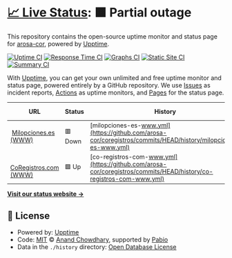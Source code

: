 # [📈 Live Status](https://status.coregistros.com): <!--live status--> **🟧 Partial outage**

This repository contains the open-source uptime monitor and status page for [arosa-cor](https://status.coregistros.com), powered by [Upptime](https://github.com/upptime/upptime).

[![Uptime CI](https://github.com/arosa-cor/coregistros/workflows/Uptime%20CI/badge.svg)](https://github.com/arosa-cor/coregistros/actions?query=workflow%3A%22Uptime+CI%22)
[![Response Time CI](https://github.com/arosa-cor/coregistros/workflows/Response%20Time%20CI/badge.svg)](https://github.com/arosa-cor/coregistros/actions?query=workflow%3A%22Response+Time+CI%22)
[![Graphs CI](https://github.com/arosa-cor/coregistros/workflows/Graphs%20CI/badge.svg)](https://github.com/arosa-cor/coregistros/actions?query=workflow%3A%22Graphs+CI%22)
[![Static Site CI](https://github.com/arosa-cor/coregistros/workflows/Static%20Site%20CI/badge.svg)](https://github.com/arosa-cor/coregistros/actions?query=workflow%3A%22Static+Site+CI%22)
[![Summary CI](https://github.com/arosa-cor/coregistros/workflows/Summary%20CI/badge.svg)](https://github.com/arosa-cor/coregistros/actions?query=workflow%3A%22Summary+CI%22)

With [Upptime](https://upptime.js.org), you can get your own unlimited and free uptime monitor and status page, powered entirely by a GitHub repository. We use [Issues](https://github.com/arosa-cor/coregistros/issues) as incident reports, [Actions](https://github.com/arosa-cor/coregistros/actions) as uptime monitors, and [Pages](https://status.coregistros.com) for the status page.

<!--start: status pages-->
<!-- This summary is generated by Upptime (https://github.com/upptime/upptime) -->
<!-- Do not edit this manually, your changes will be overwritten -->
<!-- prettier-ignore -->
| URL | Status | History | Response Time | Uptime |
| --- | ------ | ------- | ------------- | ------ |
| <img alt="" src="https://icons.duckduckgo.com/ip3/null.ico" height="13"> [Milopciones.es (WWW)](www.milopciones.es) | 🟥 Down | [milopciones-es-www.yml](https://github.com/arosa-cor/coregistros/commits/HEAD/history/milopciones-es-www.yml) | <details><summary><img alt="Response time graph" src="./graphs/milopciones-es-www/response-time-week.png" height="20"> 1033ms</summary><br><a href="https://arosa-cor.github.io/coregistros/history/milopciones-es-www"><img alt="Response time 1033" src="https://img.shields.io/endpoint?url=https%3A%2F%2Fraw.githubusercontent.com%2Farosa-cor%2Fcoregistros%2FHEAD%2Fapi%2Fmilopciones-es-www%2Fresponse-time.json"></a><br><a href="https://arosa-cor.github.io/coregistros/history/milopciones-es-www"><img alt="24-hour response time 1033" src="https://img.shields.io/endpoint?url=https%3A%2F%2Fraw.githubusercontent.com%2Farosa-cor%2Fcoregistros%2FHEAD%2Fapi%2Fmilopciones-es-www%2Fresponse-time-day.json"></a><br><a href="https://arosa-cor.github.io/coregistros/history/milopciones-es-www"><img alt="7-day response time 1033" src="https://img.shields.io/endpoint?url=https%3A%2F%2Fraw.githubusercontent.com%2Farosa-cor%2Fcoregistros%2FHEAD%2Fapi%2Fmilopciones-es-www%2Fresponse-time-week.json"></a><br><a href="https://arosa-cor.github.io/coregistros/history/milopciones-es-www"><img alt="30-day response time 1033" src="https://img.shields.io/endpoint?url=https%3A%2F%2Fraw.githubusercontent.com%2Farosa-cor%2Fcoregistros%2FHEAD%2Fapi%2Fmilopciones-es-www%2Fresponse-time-month.json"></a><br><a href="https://arosa-cor.github.io/coregistros/history/milopciones-es-www"><img alt="1-year response time 1033" src="https://img.shields.io/endpoint?url=https%3A%2F%2Fraw.githubusercontent.com%2Farosa-cor%2Fcoregistros%2FHEAD%2Fapi%2Fmilopciones-es-www%2Fresponse-time-year.json"></a></details> | <details><summary><a href="https://arosa-cor.github.io/coregistros/history/milopciones-es-www">0.10%</a></summary><a href="https://arosa-cor.github.io/coregistros/history/milopciones-es-www"><img alt="All-time uptime 0.10%" src="https://img.shields.io/endpoint?url=https%3A%2F%2Fraw.githubusercontent.com%2Farosa-cor%2Fcoregistros%2FHEAD%2Fapi%2Fmilopciones-es-www%2Fuptime.json"></a><br><a href="https://arosa-cor.github.io/coregistros/history/milopciones-es-www"><img alt="24-hour uptime 0.10%" src="https://img.shields.io/endpoint?url=https%3A%2F%2Fraw.githubusercontent.com%2Farosa-cor%2Fcoregistros%2FHEAD%2Fapi%2Fmilopciones-es-www%2Fuptime-day.json"></a><br><a href="https://arosa-cor.github.io/coregistros/history/milopciones-es-www"><img alt="7-day uptime 0.10%" src="https://img.shields.io/endpoint?url=https%3A%2F%2Fraw.githubusercontent.com%2Farosa-cor%2Fcoregistros%2FHEAD%2Fapi%2Fmilopciones-es-www%2Fuptime-week.json"></a><br><a href="https://arosa-cor.github.io/coregistros/history/milopciones-es-www"><img alt="30-day uptime 0.10%" src="https://img.shields.io/endpoint?url=https%3A%2F%2Fraw.githubusercontent.com%2Farosa-cor%2Fcoregistros%2FHEAD%2Fapi%2Fmilopciones-es-www%2Fuptime-month.json"></a><br><a href="https://arosa-cor.github.io/coregistros/history/milopciones-es-www"><img alt="1-year uptime 0.10%" src="https://img.shields.io/endpoint?url=https%3A%2F%2Fraw.githubusercontent.com%2Farosa-cor%2Fcoregistros%2FHEAD%2Fapi%2Fmilopciones-es-www%2Fuptime-year.json"></a></details>
| <img alt="" src="https://icons.duckduckgo.com/ip3/www.coregistros.com.ico" height="13"> [CoRegistros.com (WWW)](https://www.coregistros.com) | 🟩 Up | [co-registros-com-www.yml](https://github.com/arosa-cor/coregistros/commits/HEAD/history/co-registros-com-www.yml) | <details><summary><img alt="Response time graph" src="./graphs/co-registros-com-www/response-time-week.png" height="20"> 268ms</summary><br><a href="https://arosa-cor.github.io/coregistros/history/co-registros-com-www"><img alt="Response time 268" src="https://img.shields.io/endpoint?url=https%3A%2F%2Fraw.githubusercontent.com%2Farosa-cor%2Fcoregistros%2FHEAD%2Fapi%2Fco-registros-com-www%2Fresponse-time.json"></a><br><a href="https://arosa-cor.github.io/coregistros/history/co-registros-com-www"><img alt="24-hour response time 268" src="https://img.shields.io/endpoint?url=https%3A%2F%2Fraw.githubusercontent.com%2Farosa-cor%2Fcoregistros%2FHEAD%2Fapi%2Fco-registros-com-www%2Fresponse-time-day.json"></a><br><a href="https://arosa-cor.github.io/coregistros/history/co-registros-com-www"><img alt="7-day response time 268" src="https://img.shields.io/endpoint?url=https%3A%2F%2Fraw.githubusercontent.com%2Farosa-cor%2Fcoregistros%2FHEAD%2Fapi%2Fco-registros-com-www%2Fresponse-time-week.json"></a><br><a href="https://arosa-cor.github.io/coregistros/history/co-registros-com-www"><img alt="30-day response time 268" src="https://img.shields.io/endpoint?url=https%3A%2F%2Fraw.githubusercontent.com%2Farosa-cor%2Fcoregistros%2FHEAD%2Fapi%2Fco-registros-com-www%2Fresponse-time-month.json"></a><br><a href="https://arosa-cor.github.io/coregistros/history/co-registros-com-www"><img alt="1-year response time 268" src="https://img.shields.io/endpoint?url=https%3A%2F%2Fraw.githubusercontent.com%2Farosa-cor%2Fcoregistros%2FHEAD%2Fapi%2Fco-registros-com-www%2Fresponse-time-year.json"></a></details> | <details><summary><a href="https://arosa-cor.github.io/coregistros/history/co-registros-com-www">100.00%</a></summary><a href="https://arosa-cor.github.io/coregistros/history/co-registros-com-www"><img alt="All-time uptime 100.00%" src="https://img.shields.io/endpoint?url=https%3A%2F%2Fraw.githubusercontent.com%2Farosa-cor%2Fcoregistros%2FHEAD%2Fapi%2Fco-registros-com-www%2Fuptime.json"></a><br><a href="https://arosa-cor.github.io/coregistros/history/co-registros-com-www"><img alt="24-hour uptime 100.00%" src="https://img.shields.io/endpoint?url=https%3A%2F%2Fraw.githubusercontent.com%2Farosa-cor%2Fcoregistros%2FHEAD%2Fapi%2Fco-registros-com-www%2Fuptime-day.json"></a><br><a href="https://arosa-cor.github.io/coregistros/history/co-registros-com-www"><img alt="7-day uptime 100.00%" src="https://img.shields.io/endpoint?url=https%3A%2F%2Fraw.githubusercontent.com%2Farosa-cor%2Fcoregistros%2FHEAD%2Fapi%2Fco-registros-com-www%2Fuptime-week.json"></a><br><a href="https://arosa-cor.github.io/coregistros/history/co-registros-com-www"><img alt="30-day uptime 100.00%" src="https://img.shields.io/endpoint?url=https%3A%2F%2Fraw.githubusercontent.com%2Farosa-cor%2Fcoregistros%2FHEAD%2Fapi%2Fco-registros-com-www%2Fuptime-month.json"></a><br><a href="https://arosa-cor.github.io/coregistros/history/co-registros-com-www"><img alt="1-year uptime 100.00%" src="https://img.shields.io/endpoint?url=https%3A%2F%2Fraw.githubusercontent.com%2Farosa-cor%2Fcoregistros%2FHEAD%2Fapi%2Fco-registros-com-www%2Fuptime-year.json"></a></details>

<!--end: status pages-->

[**Visit our status website →**](https://status.coregistros.com)

## 📄 License

- Powered by: [Upptime](https://github.com/upptime/upptime)
- Code: [MIT](./LICENSE) © [Anand Chowdhary](https://anandchowdhary.com), supported by [Pabio](https://pabio.com)
- Data in the `./history` directory: [Open Database License](https://opendatacommons.org/licenses/odbl/1-0/)

